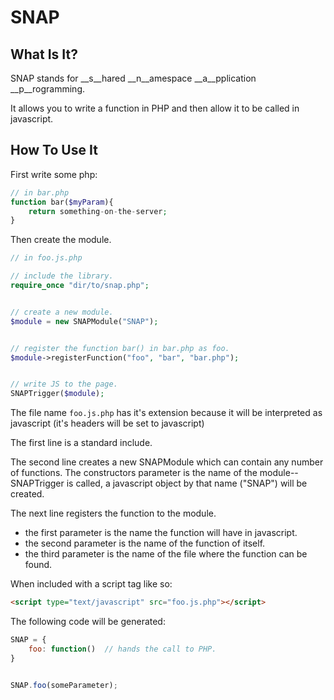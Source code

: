 SNAP
====

What Is It?
-----------

SNAP stands for __s__hared __n__amespace __a__pplication __p__rogramming.

It allows you to write a function in PHP and then allow it to be called in javascript.


How To Use It
-------------
First write some php:

```php
// in bar.php
function bar($myParam){
	return something-on-the-server;
}
```


Then create the module.
```php
// in foo.js.php

// include the library.
require_once "dir/to/snap.php";


// create a new module.
$module = new SNAPModule("SNAP");


// register the function bar() in bar.php as foo.
$module->registerFunction("foo", "bar", "bar.php");


// write JS to the page.
SNAPTrigger($module);

```

The file name <code>foo.js.php</code> has it's extension because it will be interpreted as javascript (it's headers will be set to javascript)

The first line is a standard include.

The second line creates a new SNAPModule which can contain any number of functions. The constructors parameter is the name of the module--SNAPTrigger is called, a javascript object by that name ("SNAP") will be created.

The next line registers the function to the module. 
* the first parameter is the name the function will have in javascript.
* the second parameter is the name of the function of itself.
* the third parameter is the name of the file where the function can be found.


When included with a script tag like so:

```html
<script type="text/javascript" src="foo.js.php"></script>
```

The following code will be generated:

```javascript
SNAP = {
	foo: function()  // hands the call to PHP.
}


SNAP.foo(someParameter);

```






